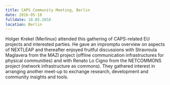 ```yaml
---
title: CAPS Community Meeting, Berlin
date: 2016-05-18
fulldate: 18.05.2016
location: Berlin
---
```


Holger Krekel (Merlinux) attended this gathering of CAPS-related EU projects and interested parties. He
gave an impromptu overview on aspects of NEXTLEAP and thereafter enjoyed fruitful discussions with Stravroula Maglavera from the MAZI project (offline communication infrastructures for physical communities) and with Renato Lo Cigno from the NETCOMMONS project (network infrastructure as commons). They gathered interest in arranging another meet-up to exchange research, development and community insights and tools.
